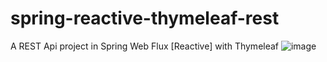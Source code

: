 # spring-reactive-thymeleaf-rest
A REST Api project in Spring Web Flux [Reactive] with Thymeleaf
![image](https://github.com/blitz-kreig/spring-reactive-thymeleaf-rest/assets/94664667/59acecb5-83bb-4e66-9b9d-f7c21fc0082c)
